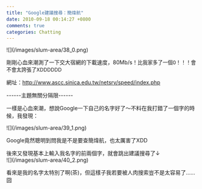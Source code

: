 ```yaml
---
title: "Google建議搜尋：簡煒航"
date: 2010-09-18 00:14:27 +0800
comments: true
categories: Chatting
---
```

<p>![](/images/slum-area/38_0.png)</p><p>剛剛心血來潮測了一下交大宿網的下載速度，80Mb/s！<span style="font-size: 13.1944px;">比我家多了一個0！！！會不會太誇張了XDDDDDD</span></p><p>網址：<a href="http://www.ascc.sinica.edu.tw/netsrv/speed/index.php">http://www.ascc.sinica.edu.tw/netsrv/speed/index.php</a></p><p>------主題無關分隔限------</p><p>一樣是心血來潮，想說Google一下自己的名字好了～不料在我打錯了一個字的時候，我發現：</p><p>![](/images/slum-area/39_1.png)</p><p>Google竟然聰明到問我是不是要查簡煒航，也太厲害了XDD</p><p>後來又發現基本上輸入我名字的前兩個字，就會跳出建議搜尋了&darr;<br />![](/images/slum-area/40_2.png)</p><p>看來是我的名字太特別了啊(茶)，但這樣子我若要被人肉搜索豈不是太容易了&hellip;&hellip;囧</p>
